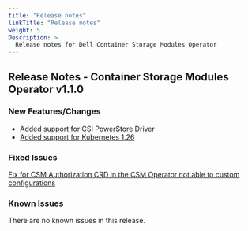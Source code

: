```yaml
---
title: "Release notes"
linkTitle: "Release notes"
weight: 5
Description: >
  Release notes for Dell Container Storage Modules Operator
---
```


## Release Notes - Container Storage Modules Operator v1.1.0

### New Features/Changes
- [Added support for CSI PowerStore Driver](https://github.com/dell/csm/issues/613)
- [Added support for Kubernetes 1.26](https://github.com/dell/csm/issues/597)


### Fixed Issues
[Fix for CSM Authorization CRD in the CSM Operator not able to custom configurations](https://github.com/dell/csm/issues/633)

### Known Issues
There are no known issues in this release.